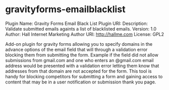 gravityforms-emailblacklist
===========================
Plugin Name: Gravity Forms Email Black List
Plugin URI:
Description: Validate submitted emails againts a list of blacklisted emails.
Version: 1.0
Author: Hall Internet Marketing
Author URI: http://hallme.com
License: GPL2

Add-on plugin for gravity forms allowing you to specify domains in the advance options of the email field that will through a validation error blocking them from submitting the form. Example if the field did not allow submissions from gmail.com and one who enters an @gmail.com email address would be presented with a validation error letting them know that addresses from that domain are not accepted for the form. This tool is handy for blocking competitors for submitting a form and gaining access to content that may be in a user notification or submission thank you page.